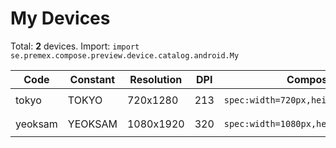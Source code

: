 # My Devices

Total: **2** devices. Import: `import se.premex.compose.preview.device.catalog.android.My`

| Code | Constant | Resolution | DPI | Compose Spec | Preview Usage |
|------|----------|------------|-----|-------------|---------------|
| tokyo | TOKYO | 720x1280 | 213 | `spec:width=720px,height=1280px,dpi=213` | `@Preview(device = My.TOKYO)` |
| yeoksam | YEOKSAM | 1080x1920 | 320 | `spec:width=1080px,height=1920px,dpi=320` | `@Preview(device = My.YEOKSAM)` |

<!-- Generated automatically. Do not edit manually. -->
